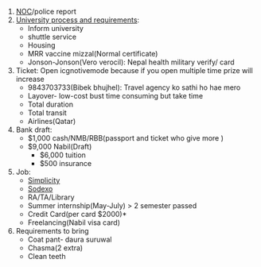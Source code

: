 1. [NOC](https://noc.moest.gov.np/profile)/police report
2. [University process and requirements](https://www.usd.edu/Admissions-and-Aid/International-Admissions/International-Graduate-Student-Checklist): 
    * Inform university
    * shuttle service
    * Housing
    * MRR vaccine mizzal(Normal certificate)
    * Jonson-Jonson(Vero verocil): Nepal health military verify/ card
3. Ticket: Open icgnotivemode because if you open multiple time prize will increase
    * 9843703733(Bibek bhujhel): Travel agency ko sathi ho hae mero
    * Layover- low-cost bust time consuming but take time
    * Total duration
    * Total transit
    * Airlines(Qatar)
4. Bank draft: 
    * $1,000 cash/NMB/RBB(passport and ticket who give more )
    * $9,000 Nabil(Draft)
       * $6,000 tuition
       * $500 insurance
5. Job:
    * [Simplicity](https://www.symplicity.com/?fbclid=IwAR2kD8iglqa3rhMBSsuIsW0gb6DzPBofka8D8nXGNNqnPOOhGmUhWtXXEIM)
    * [Sodexo](https://us.sodexo.com/home.html?fbclid=IwAR3vLi038QerJNkGrLPeqaU2kWwFg-5dlRzfU8U_6B5L_JSS5cZUuA76f0I)
    * RA/TA/Library
    * Summer internship(May-July) > 2 semester passed
    * Credit Card(per card $2000)*
    * Freelancing(Nabil visa card)
6. Requirements to bring
    * Coat pant- daura suruwal
    * Chasma(2 extra)
    * Clean teeth

